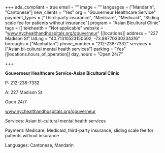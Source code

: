 +++
ada_compliant = true
email = ""
image = ""
languages = ["Mandarin", "Cantonese"]
new_clients = "Yes"
org = "Gouverneur Healthcare Service"
payment_types = ["Third-party insurance", "Medicare", "Medicaid", "Sliding scale fee for patients without insurance"]
program = "Asian Bicultural Clinic"
tags = []
telehealth = "Not applicable"
website = "www.nychealthandhospitals.org/gouverneur"
[[locations]]
address = "227 Madison St"
latLng = "40.71310523150502, -73.98770330234316"
boroughs = ["Manhattan"]
phone_number = "212-238-7332"
services = ["Asian bi-cultural mental health services"]
parking = "Yes"
[[locations.hours_of_operation]]
day_hours = "Open 24/7"

+++

**Gouverneur Healthcare Service-Asian Bicultural Clinic**

P: 212-238-7332

A: 227 Madison St

Open 24/7

www.nychealthandhospitals.org/gouverneur

Services: Asian bi-cultural mental health services

Payment: Medicare, Medicaid, third-party insurance, sliding scale fee for patients without insurance

Languages: Cantonese, Mandarin
